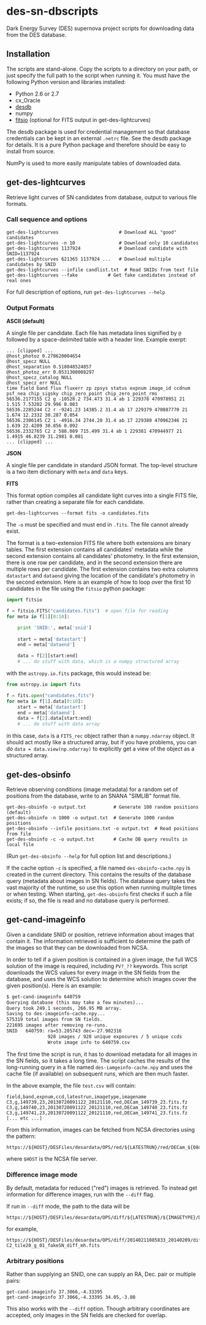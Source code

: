 # des-sn-dbscripts

Dark Energy Survey (DES) supernova project scripts for downloading data
from the DES database.

## Installation

The scripts are stand-alone. Copy the scripts to a directory on your
path, or just specify the full path to the script when running
it. You must have the following Python version and libraries installed:

* Python 2.6 or 2.7
* cx_Oracle
* [desdb](https://github.com/esheldon/desdb)
* numpy
* [fitsio](https://github.com/esheldon/fitsio) (optional for FITS output in get-des-lightcurves)

The desdb package is used for credential management so that database
credentials can be kept in an external `.netrc` file. See the
desdb package for details. It is a pure Python package and therefore
should be easy to install from source.

NumPy is used to more easily manipulate tables of downloaded data.

## get-des-lightcurves

Retrieve light curves of SN candidates from database, output to various file
formats.

### Call sequence and options

```
get-des-lightcurves                      # Download ALL "good" candidates
get-des-lightcurves -n 10                # Download only 10 candidates
get-des-lightcurves 1137924              # Download candidate with SNID=1137924
get-des-lightcurves 621365 1137924 ...   # Download multiple candidates by SNID
get-des-lightcurves --infile candlist.txt  # Read SNIDs from text file
get-des-lightcurves --fake           # Get fake candidates instead of real ones
```

For full description of options, run `get-des-lightcurves --help`

### Output Formats

**ASCII (default)**

A single file per candidate. Each file has metadata lines signified by
`@` followed by a space-delimited table with a header line. Example
exerpt:

```
... [clipped] ...
@host_photoz 0.278620004654
@host_specz NULL
@host_separation 0.518048524857
@host_photoz_err 0.0531300008297
@host_specz_catalog NULL
@host_specz_err NULL
time field band flux fluxerr zp zpsys status expnum image_id ccdnum psf_nea chip_sigsky chip_zero_point chip_zero_point_rms
56536.2177155 C2 g -10528.2 734.473 31.4 ab 1 229378 470978951 21 1.515 7.53202 29.996 0.083
56536.2285244 C2 r -9241.23 14385.2 31.4 ab 17 229379 470887770 21 1.674 12.2332 30.287 0.054
56536.2306145 C2 i -4916.34 2744.28 31.4 ab 17 229380 470962346 21 1.639 22.4209 30.856 0.092
56536.2332765 C2 z 588.089 715.499 31.4 ab 1 229381 470944977 21 1.4915 46.8239 31.2981 0.081
... [clipped] ...
```

**JSON**

A single file per candidate in standard JSON format. The top-level
structure is a two item dictionary with `meta` and `data` keys.

**FITS**

This format option compiles all candidate light curves into a single FITS
file, rather than creating a separate file for each candidate.

```
get-des-lightcurves --format fits -o candidates.fits
```

The `-o` must be specified and must end in `.fits`. The file cannot already
exist.

The format is a two-extension FITS file where both extensions are
binary tables.  The first extension contains all candidates' metadata
while the second extension contains all candidates' photometry. In the
first extension, there is one row per candidate, and in the second
extension there are multiple rows per candidate. The first extension
contains two extra columns `datastart` and `dataend` giving the
location of the candidate's photometry in the second extension. Here
is an example of how to loop over the first 10 candidates in the file
using the `fitsio` python package:

```python
import fitsio

f = fitsio.FITS("candidates.fits")  # open file for reading
for meta in f[1][0:10]:

    print 'SNID:', meta['snid']
    
    start = meta['datastart']
    end = meta['dataend']

    data = f[2][start:end]
    # ... do stuff with data, which is a numpy structured array
```

with the `astropy.io.fits` package, this would instead be:

```python
from astropy.io import fits

f = fits.open("candidates.fits")
for meta in f[1].data[0:10]:
    start = meta['datastart']
    end = meta['dataend']
    data = f[2].data[start:end]
    # ... do stuff with data array
```

in this case, `data` is a `FITS_rec` object rather than a
`numpy.ndarray` object. It should act mostly like a structured array,
but if you have problems, you can do `data = data.view(np.ndarray)` to
explicitly get a view of the object as a structured array.




## get-des-obsinfo

Retrieve observing conditions (image metadata) for a random set of
positions from the database, write to an SNANA "SIMLIB" format file.

```
get-des-obsinfo -o output.txt          # Generate 100 random positions (default)
get-des-obsinfo -n 1000 -o output.txt  # Generate 1000 random positions
get-des-obsinfo --infile positions.txt -o output.txt  # Read positions from file
get-des-obsinfo -c -o output.txt       # Cache DB query results in local file
```

(Run `get-des-obsinfo --help` for full option list and descriptions.)

If the cache option `-c` is specified, a file named
`des-obsinfo-cache.npy` is created in the current directory. This
contains the results of the database query (metadata about images in
SN fields). The database query takes the vast majority of the runtime,
so use this option when running mulitple times or when testing. When
starting, `get-des-obsinfo` first checks if such a file exists; if so,
the file is read and no database query is performed.

## get-cand-imageinfo

Given a candidate SNID or position, retrieve information about images
that contain it.  The information retrieved is sufficient to determine
the path of the images so that they can be downloaded from NCSA.

In order to tell if a given position is contained in a given image,
the full WCS solution of the image is required, including `PV?_??`
keywords. This script downloads the WCS values for every image in the
SN fields from the database, and uses the WCS solution to determine
which images cover the given position(s). Here is an example:

```bash
$ get-cand-imageinfo 640759
Querying database (this may take a few minutes)...
Query took 249.1 seconds, 266.95 MB array.
Saving to des-imageinfo-cache.npy...
575319 total images from SN fields.
221695 images after removing re-runs.
SNID   640759: ra=53.285743 dec=-27.902316
               928 images / 928 unique exposures / 5 unique ccds
               Wrote image info to 640759.csv
```

The first time the script is run, it has to download metadata for all
images in the SN fields, so it takes a long time. The script caches
the results of the long-running query in a file named
`des-iamgeinfo-cache.npy` and uses the cache file (if available) on
subsequent runs, which are then much faster.

In the above example, the file `test.csv` will contain:

```
field,band,expnum,ccd,latestrun,imagetype,imagename
C3,g,149739,23,20130720091122_20121110,red,DECam_149739_23.fits.fz
C3,g,149740,23,20130720091122_20121110,red,DECam_149740_23.fits.fz
C3,g,149741,23,20130720091122_20121110,red,DECam_149741_23.fits.fz
[... etc ...]
```

From this information, images can be fetched from NCSA directories using the
pattern:

```
https://${HOST}/DESFiles/desardata/OPS/red/${LATESTRUN}/red/DECam_${08d:EXPNUM}/${IMAGENAME}
```
where `$HOST` is the NCSA file server.

### Difference image mode

By default, metadata for reduced ("red") images is retrieved. To instead
get information for difference images, run with the `--diff` flag. 

If run in `--diff` mode, the path to the data will be

```
https://${HOST}/DESFiles/desardata/OPS/diff/${LATESTRUN}/${IMAGETYPE}/DECam_${08d:EXPNUM}/${IMAGENAME}
```

for example,

```
https://${HOST}/DESFiles/desardata/OPS/diff/20140211085833_20140209/diff_single_diff/DECam_00283732/SN_283732_SN-C2_tile20_g_01_fakeSN_diff_mh.fits
```

### Arbitrary positions

Rather than supplying an SNID, one can supply an RA, Dec. pair or multiple
pairs:

```
get-cand-imageinfo 37.3066,-4.33395
get-cand-imageinfo 37.3066,-4.33395 34.05,-3.80
```

This also works with the `--diff` option. Though arbitrary coordinates
are accepted, only images in the SN fields are checked for overlap.